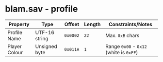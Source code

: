 # blam.sav - profile

| Property                     | Type           | Offset | Length     | Constraints/Notes                       |
| ---------------------------- | -------------- | ------ | ---------- | --------------------------------------- |
| Profile Name                 | UTF-16 string  | `0x0002` | `22`     | Max. `0xB` chars                        |
| Player Colour                | Unsigned byte  | `0x011A` | `1`      | Range `0x00` - `0x12` (white is `0xFF`) |
